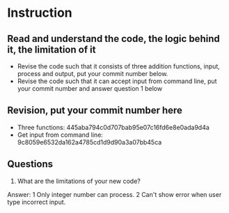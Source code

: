 ﻿# Instruction

## Read and understand the code, the logic behind it, the limitation of it
* Revise the code such that it consists of three addition functions, input, process and output, put your commit number below.
* Revise the code such that it can accept input from command line, put your commit number and answer question 1 below

## Revision, put your commit number here
* Three functions: 445aba794c0d707bab95e07c16fd6e8e0ada9d4a
* Get input from command line: 9c8059e6532da162a4785cd1d9d90a3a07bb45ca

## Questions
1. What are the limitations of your new code?

Answer: 1 Only integer number can process. 2 Can't show error when user type incorrect input.
